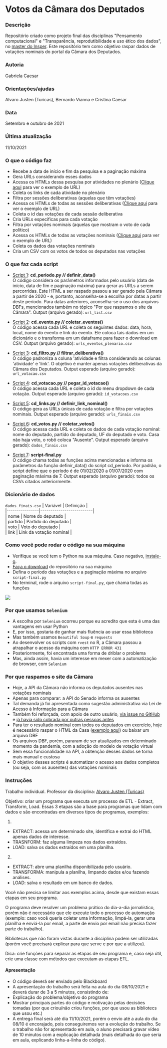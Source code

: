 # Votos da Câmara dos Deputados      

### Descrição    
Repositório criado como projeto final das disciplinas "Pensamento computacional" e "Transparência, reprodutibilidade e uso ético dos dados", no [master do Insper](https://www.insper.edu.br/pos-graduacao/master-em-jornalismo-de-dados-automacao-e-data-storytelling/).
Este repositório tem como objetivo raspar dados de votações nominais do portal da Câmara dos Deputados.   

### Autoria   
Gabriela Caesar   

### Orientações/ajudas    
Alvaro Justen (Turicas), Bernardo Vianna e Cristina Caesar       

### Data    
Setembro e outubro de 2021

### Última atualização
11/10/2021

### O que o código faz   
- Recebe a data de início e fim da pesquisa e a paginação máxima   
- Gera URLs considerando esses dados
- Acessa os HTMLs dessa pesquisa por atividades no plenário ([Clique aqui](https://www.camara.leg.br/agenda?dataInicial__proxy=01%2F02%2F2020&dataInicial=01%2F02%2F2020&dataFinal__proxy=01%2F07%2F2020&dataFinal=01%2F07%2F2020&categorias=Plen%C3%A1rio) para ver o exemplo de URL)
- Coleta os links de cada atividade no plenário
- Filtra por sessões deliberativas (aquelas que têm votações)
- Acessa os HTMLs de todas as sessões deliberativas ([Clique aqui](https://www.camara.leg.br/presenca-comissoes/votacao-portal?reuniao=59571) para ver o exemplo de URL)
- Coleta o id das votações de cada sessão deliberativa
- Cria URLs específicas para cada votação
- Filtra por votações nominais (aquelas que mostram o voto de cada político)
- Acessa os HTMLs de todas as votações nominais ([Clique aqui](https://www.camara.leg.br/presenca-comissoes/votacao-portal?reuniao=59571&itemVotacao=28979) para ver o exemplo de URL)
- Coleta os dados das votações nominais
- Cria um CSV com os votos de todos os deputados nas votações            

### O que faz cada script
- [Script 1](https://github.com/gabrielacaesar/votos_camara/blob/main/scripts/cd_periodo.py): **cd_periodo.py // definir_data()**           
O código considera os parâmetros informados pelo usuário (data de início, data de fim e paginação máxima) para gerar as URLs a serem percorridas. Este HTML a ser raspado passou a ser gerado pela Câmara a partir de 2020 - e, portanto, aconselha-se a escolha por datas a partir deste período. Para datas anteriores, aconselha-se o uso dos arquivos DBFs, mencionados também no tópico "Por que raspamos o site da Câmara". Output (arquivo gerado): ``url_list.csv``            

- [Script 2](https://github.com/gabrielacaesar/votos_camara/blob/main/scripts/cd_evento.py): **cd_evento.py // coletar_eventos()**        
O código acessa cada URL e coleta os seguintes dados: data, hora, local, nome do evento e link do evento. Ele coloca tais dados em um dicionário e o transforma em um dataframe para fazer o download em CSV. Output (arquivo gerado): ``urls_eventos_plenario.csv``   

- [Script 3](https://github.com/gabrielacaesar/votos_camara/blob/main/scripts/cd_filtro.py): **cd_filtro.py // filtrar_deliberativa()**    
O código padroniza a coluna 'atividade e filtra considerando as colunas 'atividade' e 'link'. O objetivo é manter apenas votações deliberativas da Câmara dos Deputados. Output esperado (arquivo gerado): ``url_votacao.csv``   

- [Script 4](https://github.com/gabrielacaesar/votos_camara/blob/main/scripts/cd_votacao.py): **cd_votacao.py // pegar_id_votacao()**    
O código acessa cada URL e coleta o id do menu dropdown de cada votação. Output esperado (arquivo gerado): ``id_votacoes.csv``   

- [Script 5](https://github.com/gabrielacaesar/votos_camara/blob/main/scripts/cd_links.py): **cd_links.py // definir_link_nominal()**    
O código gera as URLs únicas de cada votação e filtra por votações nominais. Output esperado (arquivo gerado): ``urls_finais.csv``   

- [Script 6](https://github.com/gabrielacaesar/votos_camara/blob/main/scripts/cd_votos.py): **cd_votos.py // coletar_votos()**    
O código acessa cada URL e coleta os dados de cada votação nominal: nome do deputado, partido do deputado, UF do deputado e voto. Casa não haja voto, o robô coloca "Ausente". Output esperado (arquivo gerado): ``dados_finais.csv``  

- [Script 7](https://github.com/gabrielacaesar/votos_camara/blob/main/scripts/script-final.py): **script-final.py**   
O código chama todas as funções acima mencionadas e informa os parâmetros da função definir_data() do script cd_periodo. Por padrão, o script define que o período é de 01/02/2020 a 01/07/2020 com paginação máxima de 7. Output esperado (arquivo gerado): todos os CSVs citados anteriormente.   

### Dicionário de dados

 ``dados_finais.csv``
|    Variável    |    Definição             |                      
|----------------|--------------------------|                    
|      nome      | Nome do deputado         |                 
|     partido    | Partido do deputado      |                 
|      voto      | Voto do deputado         |                   
|      link      | Link da votação nominal  |      

### Como você pode rodar o código na sua máquina
- Verifique se você tem o Python na sua máquina. Caso negativo, [instale-o](https://www.python.org/downloads/).            
- [Faça o download](https://github.com/gabrielacaesar/votos_camara/archive/refs/heads/main.zip) do repositório na sua máquina    
- Defina o período das votações e a paginação máxima no arquivo ``script-final.py``       
- No terminal, rode o arquivo ``script-final.py``, que chama todas as funções    

![](https://github.com/gabrielacaesar/votos_camara/blob/main/img/terminal-readme.gif)

### Por que usamos ``Selenium``
- A escolha por ``Selenium`` ocorreu porque eu acredito que esta é uma das vantagens em usar Python
- E, por isso, gostaria de ganhar mais fluência ao usar essa biblioteca
- Mas também usamos ``Beautiful Soup`` e ``requests`` 
- Ao desenvolver os scripts com ``rvest`` no R, a Câmara passou a atrapalhar o acesso da máquina com ``HTTP ERROR 431``
- Posteriormente, foi encontrada uma forma de driblar o problema
- Mas, ainda assim, havia um interesse em mexer com a automatização de browser, com ``Selenium``

### Por que raspamos o site da Câmara
- Hoje, a API da Câmara não informa os deputados ausentes nas votações nominais       
- Apenas para comparar: a API do Senado informa os ausentes           
- Tal demanda já foi apresentada como sugestão administrativa via Lei de Acesso à Informação para a Câmara           
- Também foi reforçada, com apoio de outro usuário, [via issue no GitHub](https://github.com/CamaraDosDeputados/dados-abertos/issues/312) e [já havia sido cobrada por outras pessoas antes](https://github.com/CamaraDosDeputados/dados-abertos/issues/302)
- Para ter o resultado nominal com todos os deputados em exercício, hoje é necessário raspar o HTML da Casa ([exemplo aqui](https://www.camara.leg.br/presenca-comissoes/votacao-portal?reuniao=63176&itemVotacao=10127)) ou baixar um arquivo DBF
- Os arquivos DBF, porém, pararam de ser atualizados em determinado momento da pandemia, com a adoção do modelo de votação virtual
- Sem essa funcionalidade na API, a obtenção desses dados se torna mais manual e custosa
- O objetivo desses scripts é automatizar o acesso aos dados completos (ou seja, com os ausentes) das votações nominais   

### Instruções
Trabalho individual.
Professor da disciplina: [Alvaro Justen (Turicas)](https://github.com/turicas)        

Objetivo: criar um programa que executa um processo de ETL - Extract, Transform, Load. Essas 3 etapas são a base para programas que lidam com dados e são encontradas em diversos tipos de programas, exemplos:

1)
- EXTRACT: acessa um determinado site, identifica e extrai do HTML apenas dados de interesse. 
- TRASNFORM: faz alguma limpeza nos dados extraídos. 
- LOAD: salva os dados extraídos em uma planilha.

2)
- EXTRACT: abre uma planilha disponibilizada pelo usuário. 
- TRANSFORMA: manipula a planilha, limpando dados e/ou fazendo análises. 
- LOAD: salva o resultado em um banco de dados.

Você não precisa se limitar aos exemplos acima, desde que existam essas etapas em seu programa.

O programa deve resolver um problema prático do dia-a-dia jornalístico, porém não é necessário que ele execute todo o processo de automação (exemplo: caso você queria coletar uma informação, limpá-la, gerar uma planilha e enviá-la por email, a parte de envio por email não precisa fazer parte do trabalho).

Bibliotecas que não foram vistas durante a disciplina podem ser utilizadas (porém você precisará explicar para que serve e por que a utilizou).

Dica: crie funções para separar as etapas de seu programa e, caso seja útil, crie uma classe com métodos que executam as etapas ETL.

#### Apresentação
- O código deverá ser enviado pelo Blackboard
- A apresentação do trabalho será feita na aula do dia 08/10/2021 e deverá durar de 3 a 5 minutos, consistindo de:
- Explicação do problema/objetivo do programa
- Mostrar principais partes do código e motivação pelas decisões tomadas (por que criou/não criou funções, por que usou as bibliotecs que usou etc.)
- A entrega final será até dia 11/10/2021, porém o envio até a aula do dia 08/10 é encorajado, pois conseguiremos ver a evolução do trabalho. Se o trabalho não for apresentado em aula, o aluno precisará gravar vídeo de 10 minutos com a explicação detalhada (mais detalhada do que seria em aula, explicando linha-a-linha do código).
